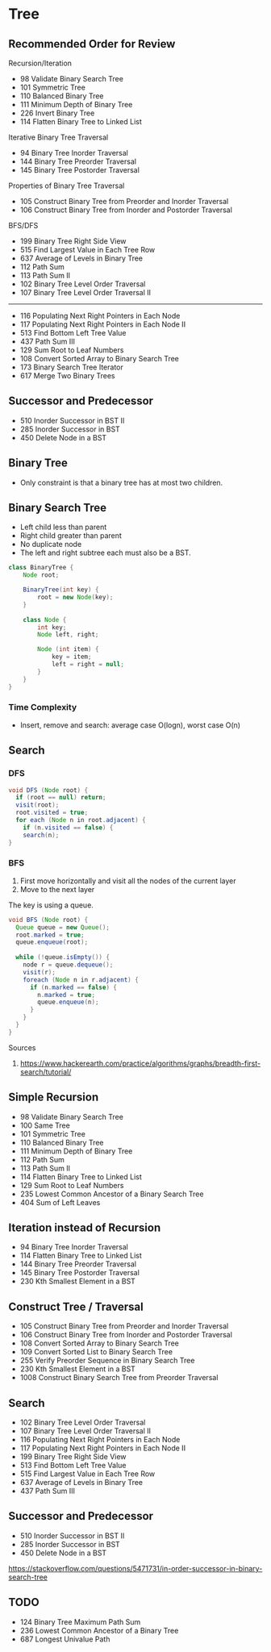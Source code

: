 # Tree
## Recommended Order for Review
Recursion/Iteration
* 98 Validate Binary Search Tree
* 101 Symmetric Tree
* 110 Balanced Binary Tree
* 111 Minimum Depth of Binary Tree
* 226 Invert Binary Tree
* 114 Flatten Binary Tree to Linked List

Iterative Binary Tree Traversal
* 94 Binary Tree Inorder Traversal
* 144 Binary Tree Preorder Traversal
* 145 Binary Tree Postorder Traversal

Properties of Binary Tree Traversal
* 105 Construct Binary Tree from Preorder and Inorder Traversal
* 106 Construct Binary Tree from Inorder and Postorder Traversal

BFS/DFS
* 199 Binary Tree Right Side View
* 515 Find Largest Value in Each Tree Row
* 637 Average of Levels in Binary Tree
* 112 Path Sum
* 113 Path Sum II
* 102 Binary Tree Level Order Traversal
* 107 Binary Tree Level Order Traversal II
________
* 116 Populating Next Right Pointers in Each Node
* 117 Populating Next Right Pointers in Each Node II
* 513 Find Bottom Left Tree Value
* 437 Path Sum III
* 129 Sum Root to Leaf Numbers
* 108 Convert Sorted Array to Binary Search Tree
* 173 Binary Search Tree Iterator
* 617	Merge Two Binary Trees

## Successor and Predecessor
* 510 Inorder Successor in BST II
* 285 Inorder Successor in BST
* 450 Delete Node in a BST

## Binary Tree
* Only constraint is that a binary tree has at most two children.

## Binary Search Tree
* Left child less than parent
* Right child greater than parent
* No duplicate node
* The left and right subtree each must also be a BST.

```java
class BinaryTree {
    Node root;

    BinaryTree(int key) {
        root = new Node(key);
    }
    
    class Node {
        int key;
        Node left, right;

        Node (int item) {
            key = item;
            left = right = null;
        }
    }
}
```


### Time Complexity
* Insert, remove and search: average case O(logn), worst case O(n)

## Search
### DFS
```java
void DFS (Node root) {
  if (root == null) return;
  visit(root);
  root.visited = true;
  for each (Node n in root.adjacent) {
    if (n.visited == false) {
    search(n);
}
```
### BFS
1. First move horizontally and visit all the nodes of the current layer
2. Move to the next layer

The key is using a queue.
```java
void BFS (Node root) {
  Queue queue = new Queue();
  root.marked = true;
  queue.enqueue(root);
  
  while (!queue.isEmpty()) {
    node r = queue.dequeue();
    visit(r);
    foreach (Node n in r.adjacent) {
      if (n.marked == false) {
        n.marked = true;
        queue.enqueue(n);
      }
    }
  }
}
```
Sources
1. https://www.hackerearth.com/practice/algorithms/graphs/breadth-first-search/tutorial/

## Simple Recursion
* 98 Validate Binary Search Tree
* 100 Same Tree
* 101 Symmetric Tree
* 110 Balanced Binary Tree
* 111 Minimum Depth of Binary Tree
* 112 Path Sum
* 113 Path Sum II
* 114 Flatten Binary Tree to Linked List
* 129 Sum Root to Leaf Numbers
* 235 Lowest Common Ancestor of a Binary Search Tree
* 404 Sum of Left Leaves

## Iteration instead of Recursion
* 94 Binary Tree Inorder Traversal
* 114 Flatten Binary Tree to Linked List
* 144 Binary Tree Preorder Traversal
* 145 Binary Tree Postorder Traversal
* 230 Kth Smallest Element in a BST

## Construct Tree / Traversal
* 105 Construct Binary Tree from Preorder and Inorder Traversal
* 106 Construct Binary Tree from Inorder and Postorder Traversal
* 108 Convert Sorted Array to Binary Search Tree
* 109 Convert Sorted List to Binary Search Tree
* 255 Verify Preorder Sequence in Binary Search Tree
* 230 Kth Smallest Element in a BST
* 1008 Construct Binary Search Tree from Preorder Traversal

## Search
* 102 Binary Tree Level Order Traversal
* 107 Binary Tree Level Order Traversal II
* 116 Populating Next Right Pointers in Each Node
* 117 Populating Next Right Pointers in Each Node II
* 199 Binary Tree Right Side View
* 513 Find Bottom Left Tree Value
* 515 Find Largest Value in Each Tree Row
* 637 Average of Levels in Binary Tree
* 437 Path Sum III

## Successor and Predecessor
* 510 Inorder Successor in BST II
* 285 Inorder Successor in BST
* 450 Delete Node in a BST

https://stackoverflow.com/questions/5471731/in-order-successor-in-binary-search-tree

## TODO
* 124 Binary Tree Maximum Path Sum
* 236 Lowest Common Ancestor of a Binary Tree
* 687 Longest Univalue Path













